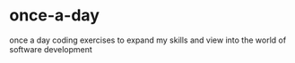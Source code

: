# once-a-day
once a day coding exercises to expand my skills and view into the world of software development
